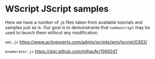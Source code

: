# WScript JScript samples

Here we have a number of .js files taken from available tutorials and samples just as is. Our goal is to demonstrante that `nodewscript` may be used to launch them without any modification.

`wmi.js` https://www.activexperts.com/admin/scripts/wmi/jscript/0383/

`enumerator.js` https://gist.github.com/mlhaufe/1569247

